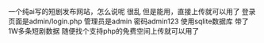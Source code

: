 一个纯ai写的短剧发布网站，怎么说呢 很乱 但是能用，直接上传就可以用了
登录页面是admin/login.php  管理员是admin 密码admin123
使用sqlite数据库 带了1W多条短剧数据 随便找个支持php的免费空间上传就可以用了
